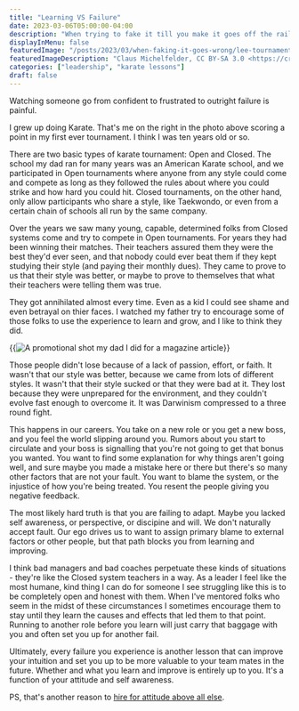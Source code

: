 ```yaml
---
title: "Learning VS Failure"
date: 2023-03-06T05:00:00-04:00
description: "When trying to fake it till you make it goes off the rails"
displayInMenu: false
featuredImage: "/posts/2023/03/when-faking-it-goes-wrong/lee-tournament.jpg"
featuredImageDescription: "Claus Michelfelder, CC BY-SA 3.0 <https://creativecommons.org/licenses/by-sa/3.0>, via Wikimedia Commons"
categories: ["leadership", "karate lessons"]
draft: false
---
```

Watching someone go from confident to frustrated to outright failure is painful.

I grew up doing Karate.  That's me on the right in the photo above scoring a point in my first ever tournament.  I think I was ten years old or so.

There are two basic types of karate tournament: Open and Closed.  The school my dad ran for many years was an American Karate school, and we participated in Open tournaments where anyone from any style could come and compete as long as they followed the rules about where you could strike and how hard you could hit.  Closed tournaments, on the other hand, only allow participants who share a style, like Taekwondo, or even from a certain chain of schools all run by the same company.

Over the years we saw many young, capable, determined folks from Closed systems come and try to compete in Open tournaments.  For years they had been winning their matches.  Their teachers assured them they were the best they'd ever seen, and that nobody could ever beat them if they kept studying their style (and paying their monthly dues).  They came to prove to us that their style was better, or maybe to prove to themselves that what their teachers were telling them was true.

They got annihilated almost every time.  Even as a kid I could see shame and even betrayal on thier faces.  I watched my father try to encourage some of those folks to use the experience to learn and grow, and I like to think they did.

{{<image src="./posts/2023/03/when-faking-it-goes-wrong/lee-and-dad-promo.jpg" alt="A promotional shot my dad I did for a magazine article" >}}

Those people didn't lose because of a lack of passion, effort, or faith.  It wasn't that our style was better, because we came from lots of different styles.  It wasn't that their style sucked or that they were bad at it.  They lost because they were unprepared for the environment, and they couldn't evolve fast enough to overcome it.  It was Darwinism compressed to a three round fight.

This happens in our careers.  You take on a new role or you get a new boss, and you feel the world slipping around you.  Rumors about you start to circulate and your boss is signalling that you're not going to get that bonus you wanted.  You want to find some explanation for why things aren't going well, and sure maybe you made a mistake here or there but there's so many other factors that are not your fault.  You want to blame the system, or the injustice of how you're being treated.  You resent the people giving you negative feedback.

The most likely hard truth is that you are failing to adapt.  Maybe you lacked self awareness, or perspective, or discipine and will.  We don't naturally accept fault.  Our ego drives us to want to assign primary blame to external factors or other people, but that path blocks you from learning and improving. 

I think bad managers and bad coaches perpetuate these kinds of situations - they're like the Closed system teachers in a way.  As a leader I feel like the most humane, kind thing I can do for someone I see struggling like this is to be completely open and honest with them.  When I've mentored folks who seem in the midst of these circumstances I sometimes encourage them to stay until they learn the causes and effects that led them to that point.  Running to another role before you learn will just carry that baggage with you and often set you up for another fail.

Ultimately, every failure you experience is another lesson that can improve your intuition and set you up to be more valuable to your team mates in the future.  Whether and what you learn and improve is entirely up to you.  It's a function of your attitude and self awareness.

PS, that's another reason to [hire for attitude above all else](https://eason.blog/posts/2019/04/dont-hire-for-skills/).